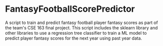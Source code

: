 # FantasyFootballScorePredictor
A script to train and predict fantasy football player fantasy scores as part of the team's CSE 163 final project. This script includes the sklearn library and other libraries to use a regression tree classifier to train a ML model to predict player fantasy scores for the next year using past year data.
